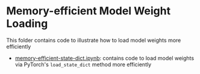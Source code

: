 # Memory-efficient Model Weight Loading

This folder contains code to illustrate how to load model weights more efficiently

- [memory-efficient-state-dict.ipynb](memory-efficient-state-dict.ipynb): contains code to load model weights via PyTorch's `load_state_dict` method more efficiently
